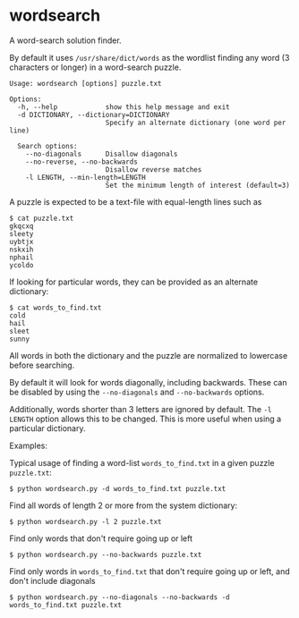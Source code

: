 # wordsearch
A word-search solution finder.

By default it uses `/usr/share/dict/words` as the wordlist finding any
word (3 characters or longer) in a word-search puzzle.

```
Usage: wordsearch [options] puzzle.txt

Options:
  -h, --help            show this help message and exit
  -d DICTIONARY, --dictionary=DICTIONARY
                        Specify an alternate dictionary (one word per line)

  Search options:
    --no-diagonals      Disallow diagonals
    --no-reverse, --no-backwards
                        Disallow reverse matches
    -l LENGTH, --min-length=LENGTH
                        Set the minimum length of interest (default=3)
```

A puzzle is expected to be a text-file with equal-length lines such as

```
$ cat puzzle.txt
gkqcxq
sleety
uybtjx
nskxih
nphail
ycoldo
```

If looking for particular words, they can be provided as an alternate
dictionary:

```
$ cat words_to_find.txt
cold
hail
sleet
sunny
```

All words in both the dictionary and the puzzle are normalized to
lowercase before searching.

By default it will look for words diagonally, including backwards.
These can be disabled by using the `--no-diagonals` and `--no-backwards`
options.

Additionally, words shorter than 3 letters are ignored by default.
The `-l LENGTH` option allows this to be changed.
This is more useful when using a particular dictionary.

Examples:

Typical usage of finding a word-list `words_to_find.txt` in a given
puzzle `puzzle.txt`:

```
$ python wordsearch.py -d words_to_find.txt puzzle.txt
```

Find all words of length 2 or more from the system dictionary:

```
$ python wordsearch.py -l 2 puzzle.txt
```

Find only words that don't require going up or left

```
$ python wordsearch.py --no-backwards puzzle.txt
```

Find only words in `words_to_find.txt`  that don't require going up or left, and don't include
diagonals

```
$ python wordsearch.py --no-diagonals --no-backwards -d words_to_find.txt puzzle.txt
```
